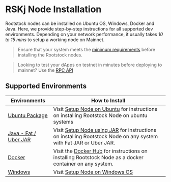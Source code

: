 
# RSKj Node Installation

Rootstock nodes can be installed on Ubuntu OS, Windows, Docker and Java. Here, we provide step-by-step instructions for all supported dev environments. Depending on your network performance, it usually takes *10 to 15 mins* to setup a working node on Mainnet.

> Ensure that your system meets the [minimum requirements](/node-operators/setup/requirements/) before installing the Rootstock nodes.

> Looking to test your dApps on testnet in minutes before deploying to mainnet? Use the [RPC API](/developers/rpc-api/)

## Supported Environments
| Environments | How to Install |
| --- | --- |
| [Ubuntu Package](/node-operators/setup/installation/ubuntu/) | Visit [Setup Node on Ubuntu](/node-operators/setup/installation/ubuntu/) for instructions on installing Rootstock Node on ubuntu systems |
| [Java - Fat / Uber JAR](/node-operators/setup/installation/java/) | Visit [Setup Node using JAR](/node-operators/setup/installation/java/) for instructions on installing Rootstock Node on any system with Fat JAR or Uber JAR. |
| [Docker](https://hub.docker.com/r/rsksmart/rskj) |  Visit the [Docker Hub](https://hub.docker.com/r/rsksmart/rskj) for instructions on installing Rootstock Node as a docker container on any system. |
| [Windows](/node-operators/setup/node-runner/windows/) | Visit [Setup Node on Windows OS](/node-operators/setup/node-runner/windows/) |